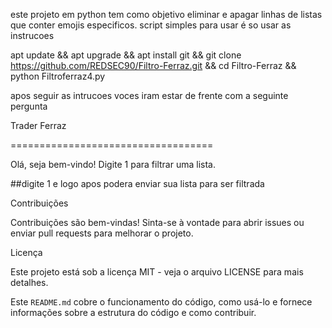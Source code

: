 este projeto em python tem como objetivo eliminar e apagar
 linhas de listas que conter emojis especificos.
script simples para usar é so usar as instrucoes

apt update && apt upgrade && apt install git && git clone https://github.com/REDSEC90/Filtro-Ferraz.git && cd Filtro-Ferraz && python Filtroferraz4.py

apos seguir as intrucoes voces iram estar de frente com a seguinte pergunta

Trader Ferraz

===================================

Olá, seja bem-vindo!
Digite 1 para filtrar uma lista.

##digite 1 e logo apos podera enviar sua lista para ser filtrada


Contribuições

Contribuições são bem-vindas! Sinta-se à vontade para abrir issues ou enviar pull requests para melhorar o projeto.

Licença

Este projeto está sob a licença MIT - veja o arquivo LICENSE para mais detalhes.

Este `README.md` cobre o funcionamento do código, como usá-lo e fornece informações sobre a estrutura do código e como contribuir.



